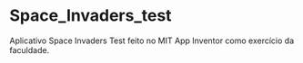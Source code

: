 # Space_Invaders_test
Aplicativo Space Invaders Test feito no MIT App Inventor como exercício da faculdade.
